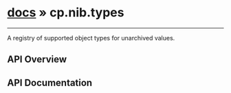 # [docs](index.md) » cp.nib.types
---

A registry of supported object types for unarchived values.

## API Overview

## API Documentation

